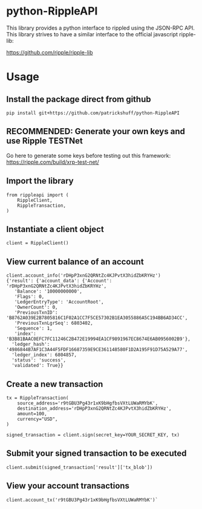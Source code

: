 # python-RippleAPI
This library provides a python interface to rippled using the JSON-RPC API.  This library strives to have a similar interface to the official javascript ripple-lib:

https://github.com/ripple/ripple-lib


# Usage
## Install the package direct from github
```
pip install git+https://github.com/patrickshuff/python-RippleAPI
```

## RECOMMENDED:  Generate your own keys and use Ripple TESTNet
Go here to generate some keys before testing out this framework:
https://ripple.com/build/xrp-test-net/

## Import the library
```
from rippleapi import (
    RippleClient,
    RippleTransaction,
)
```
## Instantiate a client object
```
client = RippleClient()
```
## View current balance of an account
```
client.account_info('rDHpP3xnG2QRNtZc4KJPvtX3hidZbKRYHz')
{'result': {'account_data': {'Account': 'rDHpP3xnG2QRNtZc4KJPvtX3hidZbKRYHz',
   'Balance': '10000000000',
   'Flags': 0,
   'LedgerEntryType': 'AccountRoot',
   'OwnerCount': 0,
   'PreviousTxnID': 'B8762A039E2B7805816C1F02A1CC7F5CE57302B1EA3055886A5C194BB6AD34CC',
   'PreviousTxnLgrSeq': 6803402,
   'Sequence': 1,
   'index': 'B3B81BAAC0EFC7FC11246C2B472E19994EA1CF9891967EC8674E6AB0956002B9'},
  'ledger_hash': '4986844B7AF1C3A44F5FDF16687359E9CE361148580F1D2A195F91D75A529A77',
  'ledger_index': 6804857,
  'status': 'success',
  'validated': True}}
```

## Create a new transaction
```
tx = RippleTransaction(
    source_address='r9tGBU3Pg43r1xK9bHgfbsVXtLUWaRMYbK',
    destination_address='rDHpP3xnG2QRNtZc4KJPvtX3hidZbKRYHz',
    amount=100,
    currency="USD",
)

signed_transaction = client.sign(secret_key=YOUR_SECRET_KEY, tx)
```
## Submit your signed transaction to be executed
```
client.submit(signed_transaction['result']['tx_blob'])
```
## View your account transactions
```
client.account_tx('r9tGBU3Pg43r1xK9bHgfbsVXtLUWaRMYbK')`
```

